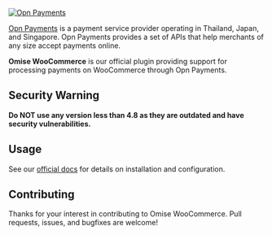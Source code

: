 <!--- KEEP START --->
[![Opn Payments](https://www.opn.ooo/assets/svg/logo-opn-full.svg)](https://www.opn.ooo)

[Opn Payments](https://www.opn.ooo) is a payment service provider operating in Thailand, Japan, and Singapore. 
Opn Payments provides a set of APIs that help merchants of any size accept payments online.  
<!--- KEEP END --->

**Omise WooCommerce** is our official plugin providing support for processing payments on WooCommerce through Opn Payments.

## Security Warning

**Do NOT use any version less than 4.8 as they are outdated and have security vulnerabilities.**



## Usage

See our [official docs](https://docs.opn.ooo/woocommerce-plugin) for details on installation and configuration.

## Contributing

Thanks for your interest in contributing to Omise WooCommerce. 
Pull requests, issues, and bugfixes are welcome!
